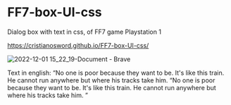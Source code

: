 ﻿# FF7-box-UI-css
 
 Dialog box with text in css, of FF7 game Playstation 1
 
 https://cristianosword.github.io/FF7-box-UI-css/

![2022-12-01 15_22_19-Document - Brave](https://user-images.githubusercontent.com/16153844/205130621-c7b5debf-d318-4b96-b01c-731ea375a9c2.png)

Text in english: “No one is poor because they want to be. It's like this train. He cannot run anywhere but where his tracks take him. “No one is poor because they want to be. It's like this train. He cannot run anywhere but where his tracks take him. ”
